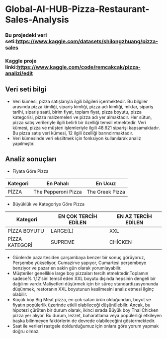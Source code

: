 # Global-AI-HUB-Pizza-Restaurant-Sales-Analysis
### Bu projedeki veri seti:https://www.kaggle.com/datasets/shilongzhuang/pizza-sales
### Kaggle proje linki:https://www.kaggle.com/code/remcakcak/pizza-analizi/edit
## Veri seti bilgi
- Veri kümesi, pizza satışlarıyla ilgili bilgileri içermektedir. Bu bilgiler arasında pizza kimliği, sipariş kimliği, pizza adı kimliği, miktar, sipariş tarihi, sipariş saati, birim fiyat, toplam fiyat, pizza boyutu, pizza kategorisi, pizza malzemeleri ve pizza adı yer almaktadır. Her sütun, pizza satış verileriyle ilgili belirli bir özelliği temsil etmektedir. Veri kümesi, pizza ve müşteri işlemleriyle ilgili 48.621 siparişi kapsamaktadır. Bu pizza satış veri kümesi, 12 ilgili özelliği barındırmaktadır.
- Veri kümesinde veri eksiltmek için fonksiyon kullanılarak analiz yapılmıştır.
 ## Analiz sonuçları
 
 - Fiyata Göre Pizza
   
|Kategori|En Pahalı|En Ucuz|
|---|---|---|
|PİZZA |The Pepperoni Pizza|The Greek Pizza|

- Büyüklük ve Kategoriye Göre Pizza
  
|Kategori|EN ÇOK TERCİH EDİLEN|EN AZ TERCİH EDİLEN|
|---|---|---|
|PİZZA BOYUTU|LARGE(L)|XXL|
|PİZZA KATEGORİ|SUPREME|CHİCKEN|

- Günlerde pazartesiden çarşambaya benzer bir sonuç görüyoruz, Perşembe yükseliyor, Cumazirve yapıyor, Cumartesi perşembeye benziyor ve pazar  en sakin gün olarak yorumlayabilir.
- Müşteriler genellikle large boy pizzaları tercih etmektedir.Toplamın sadece% 1,12'sini temsil eden XXL boyutu dışında hepsinin dengeli bir dağılımı vardır.Maliyetleri düşürmek için bir süreç standardizasyonunda düşünmek, restoranın XXL boyutunun kesilmesini analiz etmesi ilginç olabilir.
-  Küçük boy Big Meat pizza, en çok satan ürün olduğundan, boyut ve fiyatın popülerlik üzerinde etkili olabileceği düşünülebilir. Ancak, bu hipotezi çürüten bir durum olarak, ikinci sırada Büyük boy Thai Chicken pizza yer alıyor. Bu durum, lezzet, baharatlama veya popülerliği etkileyen başka bilinmeyen faktörlerin de devrede olabileceğini göstermektedir.
- Saat ile verileri rastgele doldurduğumuz için onlara göre yorum yapmak doğru olmaz.

